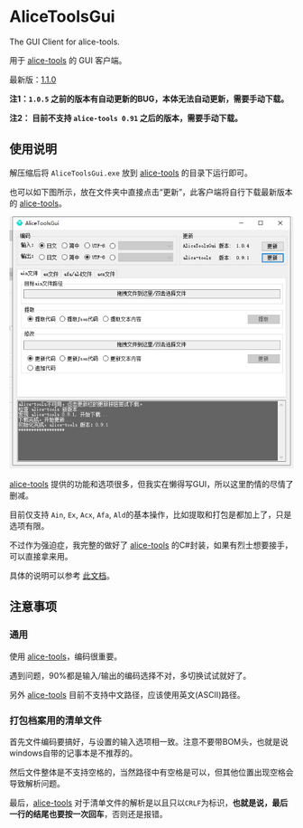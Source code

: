 # AliceToolsGui
The GUI Client for alice-tools.

用于 [alice-tools](https://github.com/nunuhara/alice-tools) 的 GUI 客户端。

最新版：[1.1.0](https://github.com/differentrain/AliceToolsGui/releases/download/1.1.0/AliceToolsGui1.1.0.zip)

**注1：`1.0.5` 之前的版本有自动更新的BUG，本体无法自动更新，需要手动下载。**

**注2： 目前不支持 `alice-tools 0.91` 之后的版本，需要手动下载。**

## 使用说明

解压缩后将 `AliceToolsGui.exe` 放到 [alice-tools](https://github.com/nunuhara/alice-tools) 的目录下运行即可。

也可以如下图所示，放在文件夹中直接点击“更新”，此客户端将自行下载最新版本的 [alice-tools](https://github.com/nunuhara/alice-tools)。

![ScreenShot](https://raw.githubusercontent.com/differentrain/AliceToolsGui/main/Resources/ScreenShot.png)

[alice-tools](https://github.com/nunuhara/alice-tools) 提供的功能和选项很多，但我实在懒得写GUI，所以这里酌情的尽情了删减。

目前仅支持 `Ain`, `Ex`, `Acx`, `Afa`, `Ald`的基本操作，比如提取和打包是都加上了，只是选项有限。

不过作为强迫症，我完整的做好了 [alice-tools](https://github.com/nunuhara/alice-tools) 的C#封装，如果有烈士想要接手，可以直接拿来用。

具体的说明可以参考 [此文档](https://github.com/differentrain/AliceToolsProxies/blob/master/docs/AliceToolsProxies/AliceToolsProxy.md)。

## 注意事项

### 通用

使用 [alice-tools](https://github.com/nunuhara/alice-tools)，编码很重要。

遇到问题，90%都是输入/输出的编码选择不对，多切换试试就好了。

另外 [alice-tools](https://github.com/nunuhara/alice-tools) 目前不支持中文路径，应该使用英文(ASCII)路径。

### 打包档案用的清单文件

首先文件编码要搞好，与设置的输入选项相一致。注意不要带BOM头，也就是说windows自带的记事本是不推荐的。

然后文件整体是不支持空格的，当然路径中有空格是可以，但其他位置出现空格会导致解析问题。

最后，[alice-tools](https://github.com/nunuhara/alice-tools) 对于清单文件的解析是以且只以`CRLF`为标识，**也就是说，最后一行的结尾也要按一次回车**，否则还是报错。
